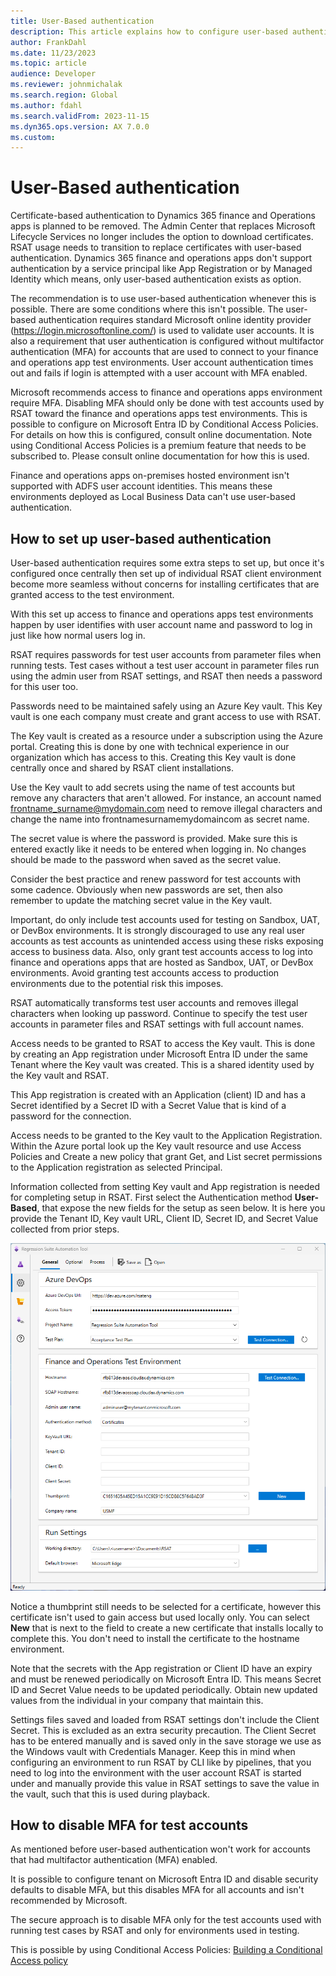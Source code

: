 ```yaml
---
title: User-Based authentication
description: This article explains how to configure user-based authentication to use with Regression suite automation tool (RSAT).
author: FrankDahl
ms.date: 11/23/2023
ms.topic: article
audience: Developer
ms.reviewer: johnmichalak
ms.search.region: Global
ms.author: fdahl
ms.search.validFrom: 2023-11-15
ms.dyn365.ops.version: AX 7.0.0
ms.custom: 
---
```


# User-Based authentication

Certificate-based authentication to Dynamics 365 finance and Operations apps is planned to be removed. The Admin Center that replaces Microsoft Lifecycle Services no longer includes the option to download certificates. RSAT usage needs to transition to replace certificates with user-based authentication. Dynamics 365 finance and operations apps don't support authentication by a service principal like App Registration or by Managed Identity which means, only user-based authentication exists as option.

The recommendation is to use user-based authentication whenever this is possible. There are some conditions where this isn't possible. The user-based authentication requires standard Microsoft online identity provider (https://login.microsoftonline.com/) is used to validate user accounts. It is also a requirement that user authentication is configured without multifactor authentication (MFA) for accounts that are used to connect to your finance and operations app test environments. User account authentication times out and fails if login is attempted with a user account with MFA enabled.

Microsoft recommends access to finance and operations apps environment require MFA. Disabling MFA should only be done with test accounts used by RSAT toward the finance and operations apps test environments. This is possible to configure on Microsoft Entra ID by Conditional Access Policies. For details on how this is configured, consult online documentation. Note using Conditional Access Policies is a premium feature that needs to be subscribed to. Please consult online documentation for how this is used.

Finance and operations apps on-premises hosted environment isn't supported with ADFS user account identities. This means these environments deployed as Local Business Data can't use user-based authentication.

## How to set up user-based authentication

User-based authentication requires some extra steps to set up, but once it's configured once centrally then set up of individual RSAT client environment become more seamless without concerns for installing certificates that are granted access to the test environment.

With this set up access to finance and operations apps test environments happen by user identifies with user account name and password to log in just like how normal users log in.

RSAT requires passwords for test user accounts from parameter files when running tests. Test cases without a test user account in parameter files run using the admin user from RSAT settings, and RSAT then needs a password for this user too.

Passwords need to be maintained safely using an Azure Key vault. This Key vault is one each company must create and grant access to use with RSAT.

The Key vault is created as a resource under a subscription using the Azure portal. Creating this is done by one with technical experience in our organization which has access to this. Creating this Key vault is done centrally once and shared by RSAT client installations.

Use the Key vault to add secrets using the name of test accounts but remove any characters that aren't allowed. For instance, an account named frontname_surname@mydomain.com need to remove illegal characters and change the name into frontnamesurnamemydomaincom as secret name.

The secret value is where the password is provided. Make sure this is entered exactly like it needs to be entered when logging in. No changes should be made to the password when saved as the secret value.

Consider the best practice and renew password for test accounts with some cadence. Obviously when new passwords are set, then also remember to update the matching secret value in the Key vault.

Important, do only include test accounts used for testing on Sandbox, UAT, or DevBox environments. It is strongly discouraged to use any real user accounts as test accounts as unintended access using these risks exposing access to business data. Also, only grant test accounts access to log into finance and operations apps that are hosted as Sandbox, UAT, or DevBox environments. Avoid granting test accounts access to production environments due to the potential risk this imposes.

RSAT automatically transforms test user accounts and removes illegal characters when looking up password. Continue to specify the test user accounts in parameter files and RSAT settings with full account names.


Access needs to be granted to RSAT to access the Key vault. This is done by creating an App registration under Microsoft Entra ID under the same Tenant where the Key vault was created. This is a shared identity used by the Key vault and RSAT.

This App registration is created with an Application (client) ID and has a Secret identified by a Secret ID with a Secret Value that is kind of a password for the connection.

Access needs to be granted to the Key vault to the Application Registration. Within the Azure portal look up the Key vault resource and use Access Policies and Create a new policy that grant Get, and List secret permissions to the Application registration as selected Principal.


Information collected from setting Key vault and App registration is needed for completing setup in RSAT. First select the Authentication method **User-Based**, that expose the new fields for the setup as seen below. It is here you provide the Tenant ID, Key vault URL, Client ID, Secret ID, and Secret Value collected from prior steps.

![RSAT settings](media/rsat-settings.png)

Notice a thumbprint still needs to be selected for a certificate, however this certificate isn't used to gain access but used locally only. You can select **New** that is next to the field to create a new certificate that installs locally to complete this. You don't need to install the certificate to the hostname environment.


Note that the secrets with the App registration or Client ID have an expiry and must be renewed periodically on Microsoft Entra ID. This means Secret ID and Secret Value needs to be updated periodically. Obtain new updated values from the individual in your company that maintain this.


Settings files saved and loaded from RSAT settings don't include the Client Secret. This is excluded as an extra security precaution. The Client Secret has to be entered manually and is saved only in the save storage we use as the Windows vault with Credentials Manager. Keep this in mind when configuring an environment to run RSAT by CLI like by pipelines, that you need to log into the environment with the user account RSAT is started under and manually provide this value in RSAT settings to save the value in the vault, such that this is used during playback.

## How to disable MFA for test accounts

As mentioned before user-based authentication won't work for accounts that had multifactor authentication (MFA) enabled.

It is possible to configure tenant on Microsoft Entra ID and disable security defaults to disable MFA, but this disables MFA for all accounts and isn't recommended by Microsoft.

The secure approach is to disable MFA only for the test accounts used with running test cases by RSAT and only for environments used in testing.

This is possible by using Conditional Access Policies: [Building a Conditional Access policy](/entra/identity/conditional-access/concept-conditional-access-policies)


